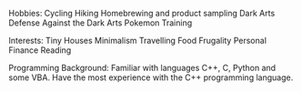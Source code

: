 Hobbies:
Cycling
Hiking
Homebrewing and product sampling
Dark Arts
Defense Against the Dark Arts
Pokemon Training

Interests:
Tiny Houses
Minimalism
Travelling
Food
Frugality
Personal Finance
Reading

Programming Background:
Familiar with languages C++, C, Python and some VBA.
Have the most experience with the C++ programming language.
